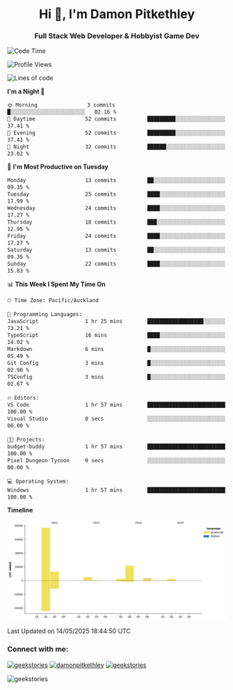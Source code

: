 <h1 align="center">Hi 👋, I'm Damon Pitkethley</h1>
<h3 align="center">Full Stack Web Developer & Hobbyist Game Dev</h3>

<!--START_SECTION:waka-->
![Code Time](http://img.shields.io/badge/Code%20Time-76%20hrs%204%20mins-blue)

![Profile Views](http://img.shields.io/badge/Profile%20Views-0-blue)

![Lines of code](https://img.shields.io/badge/From%20Hello%20World%20I%27ve%20Written-124.0%20thousand%20lines%20of%20code-blue)

**I'm a Night 🦉** 

```text
🌞 Morning                3 commits           █░░░░░░░░░░░░░░░░░░░░░░░░   02.16 % 
🌆 Daytime                52 commits          █████████░░░░░░░░░░░░░░░░   37.41 % 
🌃 Evening                52 commits          █████████░░░░░░░░░░░░░░░░   37.41 % 
🌙 Night                  32 commits          ██████░░░░░░░░░░░░░░░░░░░   23.02 % 
```
📅 **I'm Most Productive on Tuesday** 

```text
Monday                   13 commits          ██░░░░░░░░░░░░░░░░░░░░░░░   09.35 % 
Tuesday                  25 commits          ████░░░░░░░░░░░░░░░░░░░░░   17.99 % 
Wednesday                24 commits          ████░░░░░░░░░░░░░░░░░░░░░   17.27 % 
Thursday                 18 commits          ███░░░░░░░░░░░░░░░░░░░░░░   12.95 % 
Friday                   24 commits          ████░░░░░░░░░░░░░░░░░░░░░   17.27 % 
Saturday                 13 commits          ██░░░░░░░░░░░░░░░░░░░░░░░   09.35 % 
Sunday                   22 commits          ████░░░░░░░░░░░░░░░░░░░░░   15.83 % 
```


📊 **This Week I Spent My Time On** 

```text
🕑︎ Time Zone: Pacific/Auckland

💬 Programming Languages: 
JavaScript               1 hr 25 mins        ██████████████████░░░░░░░   73.21 % 
TypeScript               16 mins             ████░░░░░░░░░░░░░░░░░░░░░   14.02 % 
Markdown                 6 mins              █░░░░░░░░░░░░░░░░░░░░░░░░   05.49 % 
Git Config               3 mins              █░░░░░░░░░░░░░░░░░░░░░░░░   02.90 % 
TSConfig                 3 mins              █░░░░░░░░░░░░░░░░░░░░░░░░   02.67 % 

🔥 Editors: 
VS Code                  1 hr 57 mins        █████████████████████████   100.00 % 
Visual Studio            0 secs              ░░░░░░░░░░░░░░░░░░░░░░░░░   00.00 % 

🐱‍💻 Projects: 
budget-buddy             1 hr 57 mins        █████████████████████████   100.00 % 
Pixel Dungeon Tycoon     0 secs              ░░░░░░░░░░░░░░░░░░░░░░░░░   00.00 % 

💻 Operating System: 
Windows                  1 hr 57 mins        █████████████████████████   100.00 % 
```

**Timeline**

![Lines of Code chart](https://raw.githubusercontent.com/GeekStories/GeekStories/main/assets/bar_graph.png)


 Last Updated on 14/05/2025 18:44:50 UTC
<!--END_SECTION:waka-->

<h3 align="left">Connect with me:</h3>
<p align="left">
<a href="https://twitter.com/geekstories" target="blank"><img align="center" src="https://raw.githubusercontent.com/rahuldkjain/github-profile-readme-generator/master/src/images/icons/Social/twitter.svg" alt="geekstories" height="30" width="40" /></a>
<a href="https://linkedin.com/in/damonpitkethley" target="blank"><img align="center" src="https://raw.githubusercontent.com/rahuldkjain/github-profile-readme-generator/master/src/images/icons/Social/linked-in-alt.svg" alt="damonpitkethley" height="30" width="40" /></a>
<a href="https://www.leetcode.com/geekstories" target="blank"><img align="center" src="https://raw.githubusercontent.com/rahuldkjain/github-profile-readme-generator/master/src/images/icons/Social/leet-code.svg" alt="geekstories" height="30" width="40" /></a>
</p>

<p><img align="center" src="https://github-readme-streak-stats.herokuapp.com/?user=geekstories&" alt="geekstories" /></p>
